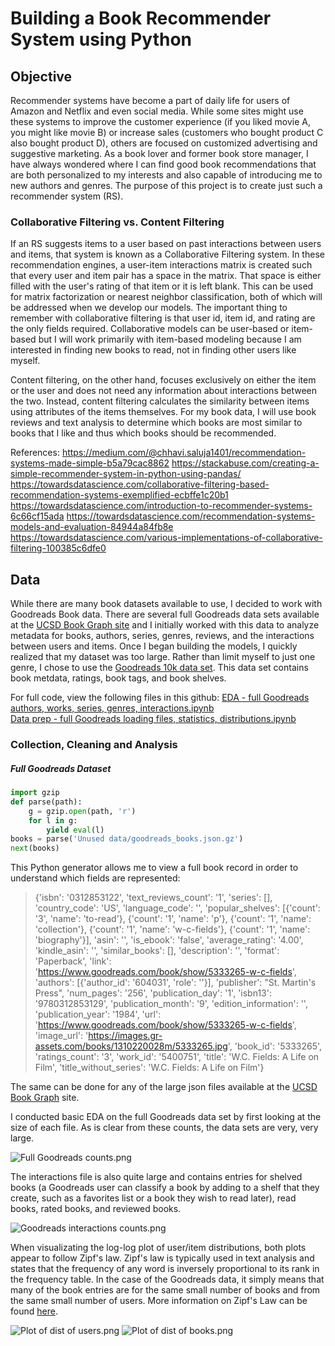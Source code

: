 # Building a Book Recommender System using Python

## Objective
Recommender systems have become a part of daily life for users of Amazon and Netflix and even social media. While some sites might use these systems to improve the customer experience (if you liked movie A, you might like movie B) or increase sales (customers who bought product C also bought product D), others are focused on customized advertising and suggestive marketing. As a book lover and former book store manager, I have always wondered where I can find good book recommendations that are both personalized to my interests and also capable of introducing me to new authors and genres. The purpose of this project is to create just such a recommender system (RS).

### Collaborative Filtering vs. Content Filtering
If an RS suggests items to a user based on past interactions between users and items, that system is known as a Collaborative Filtering system. In these recommendation engines, a user-item interactions matrix is created such that every user and item pair has a space in the matrix. That space is either filled with the user's rating of that item or it is left blank. This can be used for matrix factorization or nearest neighbor classification, both of which will be addressed when we develop our models. The important thing to remember with collaborative filtering is that user id, item id, and rating are the only fields required. Collaborative models can be user-based or item-based but I will work primarily with item-based modeling because I am interested in finding new books to read, not in finding other users like myself.

Content filtering, on the other hand, focuses exclusively on either the item or the user and does not need any information about interactions between the two. Instead, content filtering calculates the similarity between items using attributes of the items themselves. For my book data, I will use book reviews and text analysis to determine which books are most similar to books that I like and thus which books should be recommended.

References:
https://medium.com/@chhavi.saluja1401/recommendation-systems-made-simple-b5a79cac8862
https://stackabuse.com/creating-a-simple-recommender-system-in-python-using-pandas/
https://towardsdatascience.com/collaborative-filtering-based-recommendation-systems-exemplified-ecbffe1c20b1
https://towardsdatascience.com/introduction-to-recommender-systems-6c66cf15ada
https://towardsdatascience.com/recommendation-systems-models-and-evaluation-84944a84fb8e
https://towardsdatascience.com/various-implementations-of-collaborative-filtering-100385c6dfe0

## Data
While there are many book datasets available to use, I decided to work with Goodreads Book data. There are several full Goodreads data sets available at the [UCSD Book Graph site](https://sites.google.com/eng.ucsd.edu/ucsdbookgraph/home) and I initially worked with this data to analyze metadata for books, authors, series, genres, reviews, and the interactions between users and items. Once I began building the models, I quickly realized that my dataset was too large. Rather than limit myself to just one genre, I chose to use the [Goodreads 10k data set](https://www.kaggle.com/zygmunt/goodbooks-10k/version/4). This data set contains book metdata, ratings, book tags, and book shelves. 

For full code, view the following files in this github:
[EDA - full Goodreads authors, works, series, genres, interactions.ipynb](https://github.com/Reinalynn/Building-a-Book-Recommendation-System-using-Python/blob/master/Code/EDA%20-%20full%20Goodreads%20authors%2C%20works%2C%20series%2C%20genres%2C%20interactions.ipynb)   
[Data prep - full Goodreads loading files, statistics, distributions.ipynb](https://github.com/Reinalynn/Building-a-Book-Recommendation-System-using-Python/blob/master/Code/Data%20prep%20-%20full%20Goodreads%20loading%20files%2C%20statistics%2C%20distributions.ipynb)

### Collection, Cleaning and Analysis
##### Full Goodreads Dataset
```python
import gzip
def parse(path):
    g = gzip.open(path, 'r')
    for l in g:
        yield eval(l)
books = parse('Unused data/goodreads_books.json.gz')
next(books)
```
This Python generator allows me to view a full book record in order to understand which fields are represented:
>{'isbn': '0312853122',
 'text_reviews_count': '1',
 'series': [],
 'country_code': 'US',
 'language_code': '',
 'popular_shelves': [{'count': '3', 'name': 'to-read'},
  {'count': '1', 'name': 'p'},
  {'count': '1', 'name': 'collection'},
  {'count': '1', 'name': 'w-c-fields'},
  {'count': '1', 'name': 'biography'}],
 'asin': '',
 'is_ebook': 'false',
 'average_rating': '4.00',
 'kindle_asin': '',
 'similar_books': [],
 'description': '',
 'format': 'Paperback',
 'link': 'https://www.goodreads.com/book/show/5333265-w-c-fields',
 'authors': [{'author_id': '604031', 'role': ''}],
 'publisher': "St. Martin's Press",
 'num_pages': '256',
 'publication_day': '1',
 'isbn13': '9780312853129',
 'publication_month': '9',
 'edition_information': '',
 'publication_year': '1984',
 'url': 'https://www.goodreads.com/book/show/5333265-w-c-fields',
 'image_url': 'https://images.gr-assets.com/books/1310220028m/5333265.jpg',
 'book_id': '5333265',
 'ratings_count': '3',
 'work_id': '5400751',
 'title': 'W.C. Fields: A Life on Film',
 'title_without_series': 'W.C. Fields: A Life on Film'}
 
The same can be done for any of the large json files available at the [UCSD Book Graph](https://sites.google.com/eng.ucsd.edu/ucsdbookgraph/home) site.

I conducted basic EDA on the full Goodreads data set by first looking at the size of each file. As is clear from these counts, the data sets are very, very large.

![Full Goodreads counts.png](https://github.com/Reinalynn/Building-a-Book-Recommendation-System-using-Python/blob/master/Images/Full%20Goodreads%20counts.png) 

The interactions file is also quite large and contains entries for shelved books (a Goodreads user can classify a book by adding to a shelf that they create, such as a favorites list or a book they wish to read later), read books, rated books, and reviewed books. 

![Goodreads interactions counts.png](https://github.com/Reinalynn/Building-a-Book-Recommendation-System-using-Python/blob/master/Images/Goodreads%20interactions%20counts.png)

When visualizating the log-log plot of user/item distributions, both plots appear to follow Zipf's law. Zipf's law is typically used in text analysis and states that the frequency of any word is inversely proportional to its rank in the frequency table. In the case of the Goodreads data, it simply means that many of the book entries are for the same small number of books and from the same small number of users. More information on Zipf's Law can be found [here](https://en.wikipedia.org/wiki/Zipf%27s_law).

![Plot of dist of users.png](https://github.com/Reinalynn/Building-a-Book-Recommendation-System-using-Python/blob/master/Images/Plot%20of%20dist%20of%20users.png)
![Plot of dist of books.png](https://github.com/Reinalynn/Building-a-Book-Recommendation-System-using-Python/blob/master/Images/Plot%20of%20dist%20of%20books.png)
